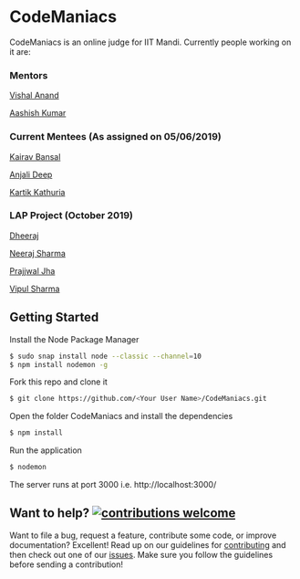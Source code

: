 # CodeManiacs

CodeManiacs is an online judge for IIT Mandi. Currently people working on it are:

### Mentors
[Vishal Anand](https://www.facebook.com/vishal.nnd1)

[Aashish Kumar](https://www.facebook.com/akumar118)

### Current Mentees (As assigned on 05/06/2019)
[Kairav Bansal](https://www.facebook.com/kairav.bansal.3)

[Anjali Deep](https://www.facebook.com/profile.php?id=100012359647365)

[Kartik Kathuria](https://www.facebook.com/kartik.kathuria.146)

### LAP Project (October 2019)
[Dheeraj](https://github.com/dheeraj135)

[Neeraj Sharma](https://github.com/99neerajsharma)

[Prajjwal Jha](https://github.com/JhaPrajjwal)

[Vipul Sharma](https://github.com/vsvipul)

## Getting Started

Install the Node Package Manager 
```bash
$ sudo snap install node --classic --channel=10
$ npm install nodemon -g
```

Fork this repo and clone it
```bash
$ git clone https://github.com/<Your User Name>/CodeManiacs.git
```

Open the folder CodeManiacs and install the dependencies
```bash
$ npm install
```

Run the application
```bash
$ nodemon
```

The server runs at port 3000 i.e. http://localhost:3000/

## Want to help? [![contributions welcome](https://img.shields.io/badge/contributions-welcome-brightgreen.svg?style=flat)](https://github.com/KamandPrompt/CodeManiacs/issues)

Want to file a bug, request a feature, contribute some code, or improve documentation? Excellent! Read up on our guidelines for [contributing](CONTRIBUTING.md) and then check out one of our [issues](https://github.com/KamandPrompt/CodeManiacs/issues). Make sure you follow the guidelines before sending a contribution!
